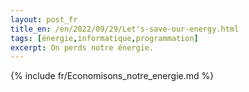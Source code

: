 ```yaml
---
layout: post_fr
title_en: /en/2022/09/29/Let's-save-our-energy.html
tags: [énergie,informatique,programmation] 
excerpt: On perds notre énergie.
---
```

{% include fr/Economisons_notre_energie.md %}

